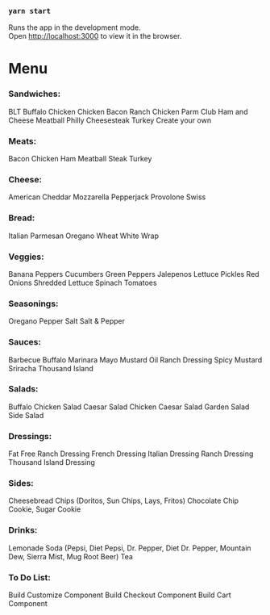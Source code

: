 ### `yarn start`
Runs the app in the development mode.\
Open [http://localhost:3000](http://localhost:3000) to view it in the browser.

# Menu
### Sandwiches:
BLT
Buffalo Chicken
Chicken Bacon Ranch
Chicken Parm
Club
Ham and Cheese
Meatball
Philly Cheesesteak
Turkey
Create your own

### Meats:
Bacon
Chicken
Ham
Meatball
Steak
Turkey

### Cheese:
American
Cheddar
Mozzarella
Pepperjack
Provolone
Swiss

### Bread:
Italian
Parmesan Oregano
Wheat
White
Wrap

### Veggies:
Banana Peppers
Cucumbers
Green Peppers
Jalepenos
Lettuce
Pickles
Red Onions
Shredded Lettuce
Spinach
Tomatoes

### Seasonings:
Oregano
Pepper
Salt
Salt & Pepper

### Sauces:
Barbecue
Buffalo
Marinara
Mayo
Mustard
Oil
Ranch Dressing
Spicy Mustard
Sriracha
Thousand Island

### Salads:
Buffalo Chicken Salad
Caesar Salad
Chicken Caesar Salad
Garden Salad
Side Salad

### Dressings:
Fat Free Ranch Dressing
French Dressing
Italian Dressing
Ranch Dressing
Thousand Island Dressing

### Sides:
Cheesebread
Chips (Doritos, Sun Chips, Lays, Fritos)
Chocolate Chip Cookie, Sugar Cookie

### Drinks:
Lemonade
Soda (Pepsi, Diet Pepsi, Dr. Pepper, Diet Dr. Pepper, Mountain Dew, Sierra Mist, Mug Root Beer)
Tea

### To Do List:
Build Customize Component
Build Checkout Component
Build Cart Component